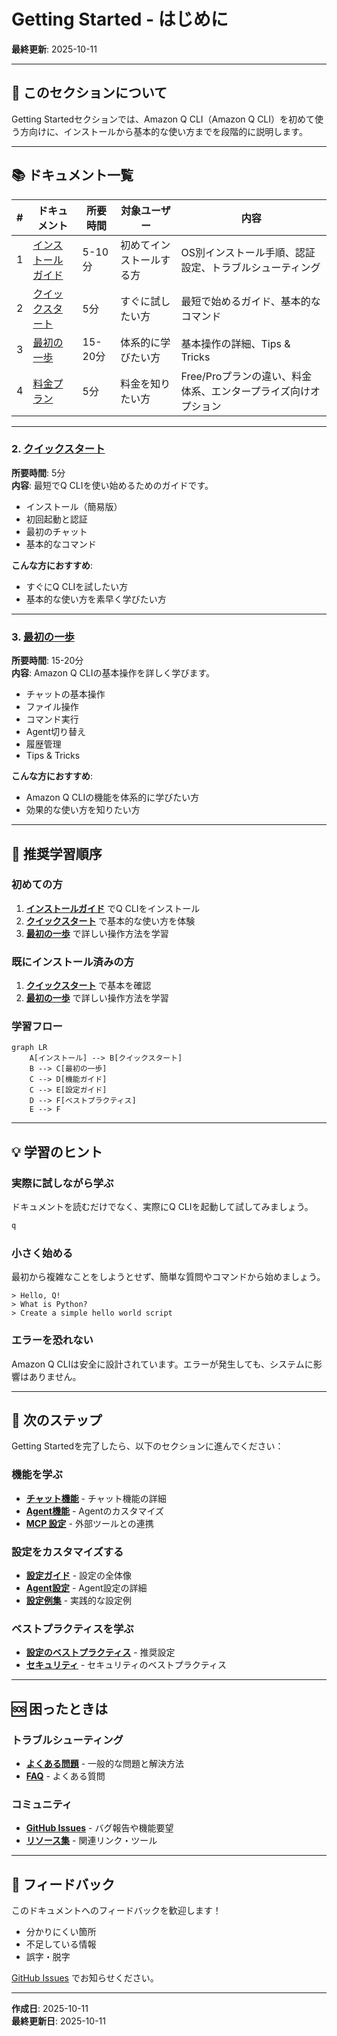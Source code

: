 # Getting Started - はじめに

**最終更新**: 2025-10-11

---

## 🎯 このセクションについて

Getting Startedセクションでは、Amazon Q CLI（Amazon Q CLI）を初めて使う方向けに、インストールから基本的な使い方までを段階的に説明します。

---

## 📚 ドキュメント一覧

| # | ドキュメント | 所要時間 | 対象ユーザー | 内容 |
|---|-------------|---------|-------------|------|
| 1 | [インストールガイド](01_installation.md) | 5-10分 | 初めてインストールする方 | OS別インストール手順、認証設定、トラブルシューティング |
| 2 | [クイックスタート](02_quick-start.md) | 5分 | すぐに試したい方 | 最短で始めるガイド、基本的なコマンド |
| 3 | [最初の一歩](03_first-steps.md) | 15-20分 | 体系的に学びたい方 | 基本操作の詳細、Tips & Tricks |
| 4 | [料金プラン](04_pricing.md) | 5分 | 料金を知りたい方 | Free/Proプランの違い、料金体系、エンタープライズ向けオプション |



---

### 2. [クイックスタート](02_quick-start.md)
**所要時間**: 5分  
**内容**: 最短でQ CLIを使い始めるためのガイドです。

- インストール（簡易版）
- 初回起動と認証
- 最初のチャット
- 基本的なコマンド

**こんな方におすすめ**:
- すぐにQ CLIを試したい方
- 基本的な使い方を素早く学びたい方

---

### 3. [最初の一歩](03_first-steps.md)
**所要時間**: 15-20分  
**内容**: Amazon Q CLIの基本操作を詳しく学びます。

- チャットの基本操作
- ファイル操作
- コマンド実行
- Agent切り替え
- 履歴管理
- Tips & Tricks

**こんな方におすすめ**:
- Amazon Q CLIの機能を体系的に学びたい方
- 効果的な使い方を知りたい方

---

## 🚀 推奨学習順序

### 初めての方

1. **[インストールガイド](01_installation.md)** でQ CLIをインストール
2. **[クイックスタート](02_quick-start.md)** で基本的な使い方を体験
3. **[最初の一歩](03_first-steps.md)** で詳しい操作方法を学習

### 既にインストール済みの方

1. **[クイックスタート](02_quick-start.md)** で基本を確認
2. **[最初の一歩](03_first-steps.md)** で詳しい操作方法を学習

### 学習フロー

```mermaid
graph LR
    A[インストール] --> B[クイックスタート]
    B --> C[最初の一歩]
    C --> D[機能ガイド]
    C --> E[設定ガイド]
    D --> F[ベストプラクティス]
    E --> F
```

---

## 💡 学習のヒント

### 実際に試しながら学ぶ

ドキュメントを読むだけでなく、実際にQ CLIを起動して試してみましょう。

```bash
q
```

### 小さく始める

最初から複雑なことをしようとせず、簡単な質問やコマンドから始めましょう。

```
> Hello, Q!
> What is Python?
> Create a simple hello world script
```

### エラーを恐れない

Amazon Q CLIは安全に設計されています。エラーが発生しても、システムに影響はありません。

---

## 🔗 次のステップ

Getting Startedを完了したら、以下のセクションに進んでください：

### 機能を学ぶ
- **[チャット機能](../02_features/01_chat.md)** - チャット機能の詳細
- **[Agent機能](../02_features/02_agents.md)** - Agentのカスタマイズ
- **[MCP 設定](../03_configuration/06_mcp-configuration.md)** - 外部ツールとの連携

### 設定をカスタマイズする
- **[設定ガイド](../03_configuration/01_overview.md)** - 設定の全体像
- **[Agent設定](../03_configuration/04_agent-configuration.md)** - Agent設定の詳細
- **[設定例集](../03_configuration/07_examples.md)** - 実践的な設定例

### ベストプラクティスを学ぶ
- **[設定のベストプラクティス](../04_best-practices/01_configuration.md)** - 推奨設定
- **[セキュリティ](../04_best-practices/02_security.md)** - セキュリティのベストプラクティス

---

## 🆘 困ったときは

### トラブルシューティング
- **[よくある問題](../06_troubleshooting/common-issues.md)** - 一般的な問題と解決方法
- **[FAQ](../06_troubleshooting/faq.md)** - よくある質問

### コミュニティ
- **[GitHub Issues](https://github.com/aws/amazon-q-developer-cli/issues)** - バグ報告や機能要望
- **[リソース集](../../03_for-community/02_community/resources.md)** - 関連リンク・ツール

---

## 📝 フィードバック

このドキュメントへのフィードバックを歓迎します！

- 分かりにくい箇所
- 不足している情報
- 誤字・脱字

[GitHub Issues](https://github.com/aws/amazon-q-developer-cli/issues) でお知らせください。

---

**作成日**: 2025-10-11  
**最終更新日**: 2025-10-11
